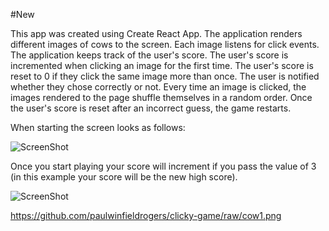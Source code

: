 #New

This app was created using Create React App.
The application renders different images of cows to the screen. Each image listens for click events.
The application keeps track of the user's score. The user's score is incremented when clicking an image for the first time. The user's score is reset to 0 if they click the same image more than once.  The user is notified whether they chose correctly or not.
Every time an image is clicked, the images rendered to the page shuffle themselves in a random order.
Once the user's score is reset after an incorrect guess, the game restarts.

When starting the screen looks as follows:

![ScreenShot](clicky-game/cow1.png)

Once you start playing your score will increment if you pass the value of 3 (in this example your score will be the new high score).

![ScreenShot](clicky-game/cow1.png)


https://github.com/paulwinfieldrogers/clicky-game/raw/cow1.png